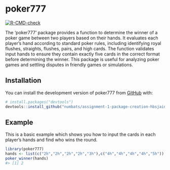 
<!-- README.md is generated from README.Rmd. Please edit that file -->

# poker777

<!-- badges: start -->

[![R-CMD-check](https://github.com/numbats/assignment-1-package-creation-hbsjain/actions/workflows/R-CMD-check.yaml/badge.svg)](https://github.com/numbats/assignment-1-package-creation-hbsjain/actions/workflows/R-CMD-check.yaml)
<!-- badges: end -->

The ‘poker777’ package provides a function to determine the winner of a
poker game between two players based on their hands. It evaluates each
player’s hand according to standard poker rules, including identifying
royal flushes, straights, flushes, pairs, and high cards. The function
validates input hands to ensure they contain exactly five cards in the
correct format before determining the winner. This package is useful for
analyzing poker games and settling disputes in friendly games or
simulations.

## Installation

You can install the development version of poker777 from
[GitHub](https://github.com/numbats/assignment-1-package-creation-hbsjain)
with:

``` r
# install.packages("devtools")
devtools::install_github("numbats/assignment-1-package-creation-hbsjain")
```

## Example

This is a basic example which shows you how to input the cards in each
player’s hands and find who wins the round.

``` r
library(poker777)
hands <- list(c("2h","2h","2h","2h","3h"),c("4h","4h","4h","4h","5h"))
poker_winner(hands)
#> [1] 2
```
